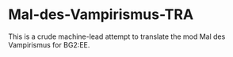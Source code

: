# Mal-des-Vampirismus-TRA
This is a crude machine-lead attempt to translate the mod Mal des Vampirismus for BG2:EE.

